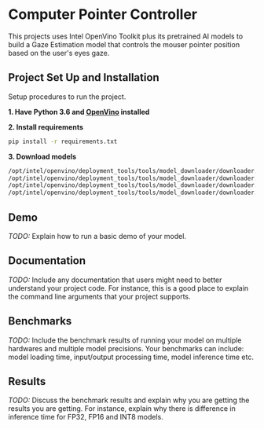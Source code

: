 # Computer Pointer Controller

This projects uses Intel OpenVino Toolkit plus its pretrained AI models to build a Gaze Estimation model that controls the mouser pointer position based on the user's eyes gaze.

## Project Set Up and Installation

Setup procedures to run the project.

**1. Have Python 3.6 and [OpenVino](https://docs.openvinotoolkit.org/latest/_docs_install_guides_installing_openvino_linux.html) installed**

**2. Install requirements**

```bash
pip install -r requirements.txt
```

**3. Download models**

```bash
/opt/intel/openvino/deployment_tools/tools/model_downloader/downloader.py --name face-detection-retail-0004 -o ./models
/opt/intel/openvino/deployment_tools/tools/model_downloader/downloader.py --name head-pose-estimation-adas-0001 -o ./models
/opt/intel/openvino/deployment_tools/tools/model_downloader/downloader.py --name landmarks-regression-retail-0009 -o ./models
/opt/intel/openvino/deployment_tools/tools/model_downloader/downloader.py --name gaze-estimation-adas-0002 -o ./models
```

## Demo

_TODO:_ Explain how to run a basic demo of your model.

## Documentation

_TODO:_ Include any documentation that users might need to better understand your project code. For instance, this is a good place to explain the command line arguments that your project supports.

## Benchmarks

_TODO:_ Include the benchmark results of running your model on multiple hardwares and multiple model precisions. Your benchmarks can include: model loading time, input/output processing time, model inference time etc.

## Results

_TODO:_ Discuss the benchmark results and explain why you are getting the results you are getting. For instance, explain why there is difference in inference time for FP32, FP16 and INT8 models.
